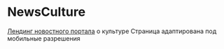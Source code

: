 # NewsCulture
[Лендинг новостного портала](https://origin5665.github.io/NewsCulture/) о культуре
Страница адаптирована под мобильные разрешения
